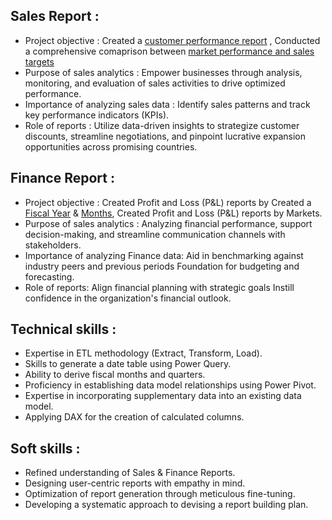 ## Sales Report :

- Project objective : Created a [customer performance report](https://github.com/sanukumar12199/Sales-analytics_FMCG/blob/main/Customer_performance_report.pdf) , Conducted a comprehensive comaprison between [market performance and sales targets](https://github.com/sanukumar12199/Sales-analytics_FMCG/blob/main/market%20performance%20vs%20Target%20report.pdf)
- Purpose of sales analytics : Empower businesses through analysis, monitoring, and evaluation of sales activities to drive optimized  performance.
- Importance of analyzing sales data : Identify sales patterns and track key performance indicators (KPIs).
- Role of reports : Utilize data-driven insights to strategize customer discounts, streamline negotiations, and pinpoint lucrative expansion opportunities across promising countries.

## Finance Report :
- Project objective : Created Profit and Loss (P&L) reports by Created a [Fiscal Year](https://github.com/sanukumar12199/Sales-analytics_FMCG/blob/main/P%26L%20Statement%20by%20Fiscal%20Year.pdf) &  [Months](https://github.com/sanukumar12199/Sales-analytics_FMCG/blob/main/P%26L%20Statement%20by%20Months.pdf), Created Profit and Loss (P&L) reports by Markets.
- Purpose of sales analytics : Analyzing financial performance, support decision-making, and streamline communication channels with stakeholders.
- Importance of analyzing Finance data: Aid in benchmarking against industry peers and previous periods Foundation for budgeting and forecasting.
- Role of reports: Align financial planning with strategic goals Instill confidence in the organization's financial outlook.
## Technical skills :
- Expertise in ETL methodology (Extract, Transform, Load).
- Skills to generate a date table using Power Query.
- Ability to derive fiscal months and quarters.
- Proficiency in establishing data model relationships using Power Pivot.
- Expertise in incorporating supplementary data into an existing data model.
- Applying DAX for the creation of calculated columns.
## Soft skills :
- Refined understanding of Sales & Finance Reports.
- Designing user-centric reports with empathy in mind.
-  Optimization of report generation through meticulous fine-tuning.
- Developing a systematic approach to devising a report building plan.
